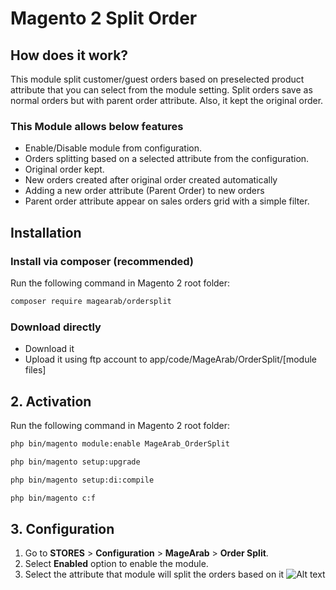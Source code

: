 # Magento 2 Split Order
## How does it work?
This module split customer/guest orders based on preselected product attribute that you can select from the module setting. Split orders save as normal orders but with parent order attribute. Also, it kept the original order.
### This Module allows below features
- Enable/Disable module from configuration.
- Orders splitting based on a selected attribute from the configuration.
- Original order kept. 
- New orders created after original order created automatically
- Adding a new order attribute (Parent Order) to new orders
- Parent order attribute appear on sales orders grid with a simple filter.

## Installation

### Install via composer (recommended)

Run the following command in Magento 2 root folder:
```sh
composer require magearab/ordersplit
```

### Download directly
- Download it
- Upload it using ftp account to app/code/MageArab/OrderSplit/[module files]



## 2. Activation

Run the following command in Magento 2 root folder:
```sh
php bin/magento module:enable MageArab_OrderSplit
```
```sh
php bin/magento setup:upgrade
```

```sh
php bin/magento setup:di:compile
```

```sh
php bin/magento c:f
```

## 3. Configuration

1. Go to **STORES** > **Configuration** > **MageArab** > **Order Split**.
2. Select **Enabled** option to enable the module.
3. Select the attribute that module will split the orders based on it
![Alt text](/images/configuration?raw=true "Split Order Configuration Setting")
